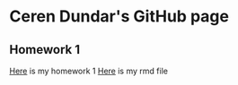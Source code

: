 # Ceren Dundar's GitHub page
## Homework 1
[Here](https://bu-ie-360.github.io/........) is my homework 1
[Here](https://github.com/BU-IE-360/spring22-cereendundaar/blob/gh-pages/HW_1_rmd) is my rmd file
